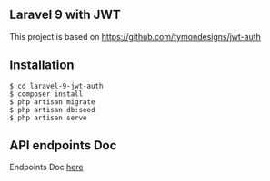 ## Laravel 9 with JWT

This project is based on https://github.com/tymondesigns/jwt-auth

## Installation

```
$ cd laravel-9-jwt-auth
$ composer install
$ php artisan migrate
$ php artisan db:seed
$ php artisan serve
```

## API endpoints Doc

Endpoints Doc [here](https://documenter.getpostman.com/view/4650552/2s8YzZNyd1)
